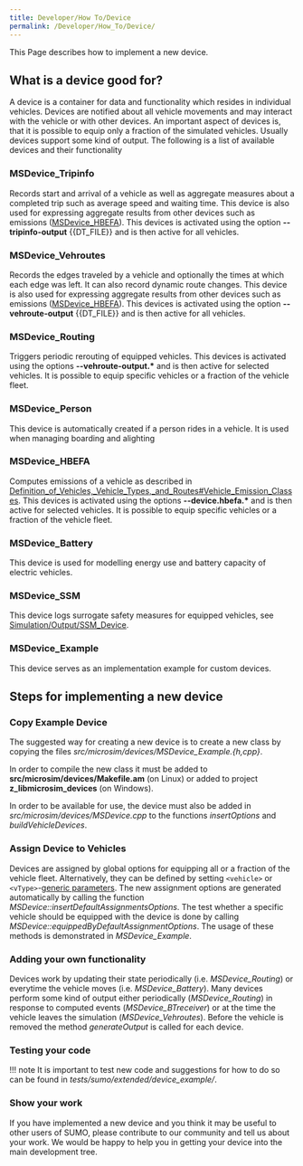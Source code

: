 ```yaml
---
title: Developer/How To/Device
permalink: /Developer/How_To/Device/
---
```


This Page describes how to implement a new device.

## What is a device good for?

A device is a container for data and functionality which resides in
individual vehicles. Devices are notified about all vehicle movements
and may interact with the vehicle or with other devices. An important
aspect of devices is, that it is possible to equip only a fraction of
the simulated vehicles. Usually devices support some kind of output. The
following is a list of available devices and their functionality

### MSDevice_Tripinfo

Records start and arrival of a vehicle as well as aggregate measures
about a completed trip such as average speed and waiting time. This
device is also used for expressing aggregate results from other devices
such as emissions ([MSDevice_HBEFA](#msdevice_hbefa)). This
devices is activated using the option **--tripinfo-output** {{DT_FILE}} and is then active for all
vehicles.

### MSDevice_Vehroutes

Records the edges traveled by a vehicle and optionally the times at
which each edge was left. It can also record dynamic route changes. This
device is also used for expressing aggregate results from other devices
such as emissions ([MSDevice_HBEFA](#msdevice_hbefa)). This
devices is activated using the option **--vehroute-output** {{DT_FILE}} and is then active for all
vehicles.

### MSDevice_Routing

Triggers periodic rerouting of equipped vehicles. This devices is
activated using the options **--vehroute-output.\*** and is then active for selected vehicles.
It is possible to equip specific vehicles or a fraction of the vehicle
fleet.

### MSDevice_Person

This device is automatically created if a person rides in a vehicle. It
is used when managing boarding and alighting

### MSDevice_HBEFA

Computes emissions of a vehicle as described in
[Definition_of_Vehicles,_Vehicle_Types,_and_Routes\#Vehicle_Emission_Classes](../../Definition_of_Vehicles,_Vehicle_Types,_and_Routes.md#vehicle_emission_classes).
This devices is activated using the options **--device.hbefa.\*** and is then active for
selected vehicles. It is possible to equip specific vehicles or a
fraction of the vehicle fleet.

### MSDevice_Battery

This device is used for modelling energy use and battery capacity of
electric vehicles.

### MSDevice_SSM

This device logs surrogate safety measures for equipped vehicles, see
[Simulation/Output/SSM_Device](../../Simulation/Output/SSM_Device.md).

### MSDevice_Example

This device serves as an implementation example for custom devices.

## Steps for implementing a new device

### Copy Example Device

The suggested way for creating a new device is to create a new class by
copying the files *src/microsim/devices/MSDevice_Example.{h,cpp}*.

In order to compile the new class it must be added to
**src/microsim/devices/Makefile.am** (on Linux) or added to project
**z_libmicrosim_devices** (on Windows).

In order to be available for use, the device must also be added in
*src/microsim/devices/MSDevice.cpp* to the functions *insertOptions* and
*buildVehicleDevices*.

### Assign Device to Vehicles

Devices are assigned by global options for equipping all or a fraction
of the vehicle fleet. Alternatively, they can be defined by setting `<vehicle>` or
`<vType>`-[generic
parameters](../../Definition_of_Vehicles,_Vehicle_Types,_and_Routes.md#devices).
The new assignment options are generated automatically by calling the
function *MSDevice::insertDefaultAssignmentsOptions*. The test whether a
specific vehicle should be equipped with the device is done by calling
*MSDevice::equippedByDefaultAssignmentOptions*. The usage of these
methods is demonstrated in *MSDevice_Example*.

### Adding your own functionality

Devices work by updating their state periodically (i.e.
*MSDevice_Routing*) or everytime the vehicle moves (i.e.
*MSDevice_Battery*). Many devices perform some kind of output either
periodically (*MSDevice_Routing*) in response to computed events
(*MSDevice_BTreceiver*) or at the time the vehicle leaves the
simulation (*MSDevice_Vehroutes*). Before the vehicle is removed the
method *generateOutput* is called for each device.

### Testing your code

!!! note
    It is important to test new code and suggestions for how to do so can be found in *tests/sumo/extended/device_example/*.

### Show your work

If you have implemented a new device and you think it may be useful to
other users of SUMO, please contribute to our community and tell us
about your work. We would be happy to help you in getting your device
into the main development tree.